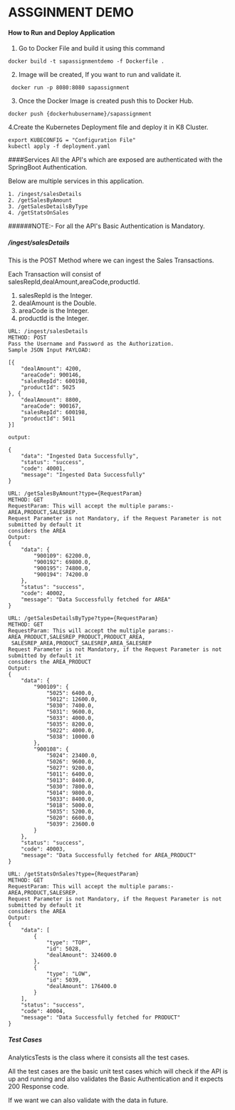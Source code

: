 # ASSGINMENT DEMO

#### How to Run and Deploy Application


1. Go to Docker File and build it using this command
 ```
 docker build -t sapassignmentdemo -f Dockerfile . 
 ```
2. Image will be created, If you want to run and validate it. 
```
 docker run -p 8080:8080 sapassignment
```
3. Once the Docker Image is created push this to Docker Hub.
```
docker push {dockerhubusername}/sapassignment
```
4.Create the Kubernetes Deployment file and deploy it in K8 Cluster.
```
export KUBECONFIG = "Configuration File"
kubectl apply -f deployment.yaml
```

####Services
All the API's which are exposed are authenticated with the SpringBoot Authentication.

Below are multiple services in this application.

```
1. /ingest/salesDetails
2. /getSalesByAmount
3. /getSalesDetailsByType
4. /getStatsOnSales
```

######NOTE:- For all the API's Basic Authentication is Mandatory.

##### /ingest/salesDetails
This is the POST Method where we can ingest the Sales Transactions.

Each Transaction will consist of salesRepId,dealAmount,areaCode,productId.

1. salesRepId is the Integer.
2. dealAmount is the Double.
3. areaCode is the Integer.
4. productId is the Integer.

```
URL: /ingest/salesDetails
METHOD: POST
Pass the Username and Password as the Authorization.
Sample JSON Input PAYLOAD:

[{
	"dealAmount": 4200,
	"areaCode": 900146,
	"salesRepId": 600198,
	"productId": 5025
}, {
	"dealAmount": 8800,
	"areaCode": 900167,
	"salesRepId": 600198,
	"productId": 5011
}]

output:

{
    "data": "Ingested Data Successfully",
    "status": "success",
    "code": 40001,
    "message": "Ingested Data Successfully"
}

```

```
URL: /getSalesByAmount?type={RequestParam}
METHOD: GET
RequestParam: This will accept the multiple params:- AREA,PRODUCT,SALESREP. 
Request Parameter is not Mandatory, if the Request Parameter is not submitted by default it 
considers the AREA 
Output:
{
    "data": {
        "900109": 62200.0,
        "900192": 69800.0,
        "900195": 74800.0,
        "900194": 74200.0
    },
    "status": "success",
    "code": 40002,
    "message": "Data Successfully fetched for AREA"
}
```

```
URL: /getSalesDetailsByType?type={RequestParam}
METHOD: GET
RequestParam: This will accept the multiple params:- AREA_PRODUCT,SALESREP_PRODUCT,PRODUCT_AREA,
 SALESREP_AREA,PRODUCT_SALESREP,AREA_SALESREP
Request Parameter is not Mandatory, if the Request Parameter is not submitted by default it 
considers the AREA_PRODUCT
Output:
{
    "data": {
        "900109": {
            "5025": 6400.0,
            "5012": 12600.0,
            "5030": 7400.0,
            "5031": 9600.0,
            "5033": 4000.0,
            "5035": 8200.0,
            "5022": 4000.0,
            "5038": 10000.0
        },
        "900108": {
            "5024": 23400.0,
            "5026": 9600.0,
            "5027": 9200.0,
            "5011": 6400.0,
            "5013": 8400.0,
            "5030": 7800.0,
            "5014": 9800.0,
            "5033": 8400.0,
            "5018": 5000.0,
            "5035": 5200.0,
            "5020": 6600.0,
            "5039": 23600.0
        }
    },
    "status": "success",
    "code": 40003,
    "message": "Data Successfully fetched for AREA_PRODUCT"
}
```

```
URL: /getStatsOnSales?type={RequestParam}
METHOD: GET
RequestParam: This will accept the multiple params:- AREA,PRODUCT,SALESREP. 
Request Parameter is not Mandatory, if the Request Parameter is not submitted by default it 
considers the AREA 
Output:
{
    "data": [
        {
            "type": "TOP",
            "id": 5028,
            "dealAmount": 324600.0
        },
        {
            "type": "LOW",
            "id": 5039,
            "dealAmount": 176400.0
        }
    ],
    "status": "success",
    "code": 40004,
    "message": "Data Successfully fetched for PRODUCT"
}

```





##### Test Cases
AnalyticsTests is the class where it consists all the test cases.

All the test cases are the basic unit test cases which will check if the API is up and running and also
validates the Basic Authentication and it expects 200 Response code.

If we want we can also validate with the data in future.


